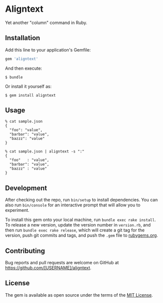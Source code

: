 # Aligntext

Yet another "column" command in Ruby.

## Installation

Add this line to your application's Gemfile:

```ruby
gem 'aligntext'
```

And then execute:

    $ bundle

Or install it yourself as:

    $ gem install aligntext

## Usage

~~~
% cat sample.json
{
  "foo": "value",
  "barbar": "value",
  "bazzz": "value"
}

% cat sample.json | aligntext -s ":"
{
  "foo"   : "value",
  "barbar": "value",
  "bazzz" : "value"
}
~~~

## Development

After checking out the repo, run `bin/setup` to install dependencies. You can also run `bin/console` for an interactive prompt that will allow you to experiment.

To install this gem onto your local machine, run `bundle exec rake install`. To release a new version, update the version number in `version.rb`, and then run `bundle exec rake release`, which will create a git tag for the version, push git commits and tags, and push the `.gem` file to [rubygems.org](https://rubygems.org).

## Contributing

Bug reports and pull requests are welcome on GitHub at https://github.com/[USERNAME]/aligntext.


## License

The gem is available as open source under the terms of the [MIT License](http://opensource.org/licenses/MIT).

